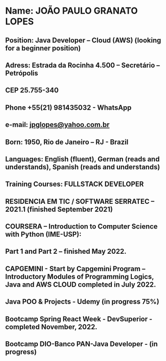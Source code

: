
# Name:	JOÃO PAULO GRANATO LOPES

## Position: Java Developer – Cloud (AWS) (looking for a beginner position)
 			
## Adress: Estrada da Rocinha 4.500 – Secretário – Petrópolis
## CEP 25.755-340
## Phone +55(21) 981435032 - WhatsApp 
## e-mail: jpglopes@yahoo.com.br

## Born: 1950, Rio de Janeiro – RJ - Brazil

## Languages: English (fluent), German (reads and understands), Spanish (reads and understands)

## Training Courses:	FULLSTACK DEVELOPER
## RESIDENCIA EM TIC / SOFTWARE SERRATEC – 2021.1 (finished September 2021)

## COURSERA – Introduction to Computer Science with Python (IME-USP):
## Part 1 and Part 2 – finished May 2022.

## CAPGEMINI - Start by Capgemini Program – Introductory Modules of Programming Logics, Java and AWS CLOUD completed in July 2022.

## Java POO & Projects - Udemy (in progress 75%)

## Bootcamp Spring React Week - DevSuperior - completed November, 2022.

## Bootcamp DIO-Banco PAN-Java Developer - (in progress)